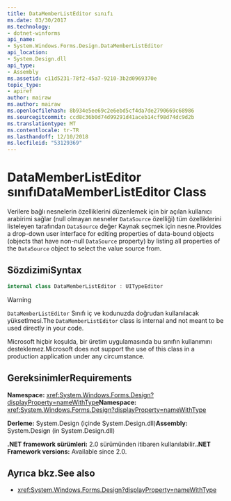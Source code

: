 ```yaml
---
title: DataMemberListEditor sınıfı
ms.date: 03/30/2017
ms.technology:
- dotnet-winforms
api_name:
- System.Windows.Forms.Design.DataMemberListEditor
api_location:
- System.Design.dll
api_type:
- Assembly
ms.assetid: c11d5231-78f2-45a7-9210-3b2d0969370e
topic_type:
- apiref
author: mairaw
ms.author: mairaw
ms.openlocfilehash: 8b934e5ee69c2e6ebd5cf4da7de2790669c68986
ms.sourcegitcommit: ccd8c36b0d74d99291d41aceb14cf98d74dc9d2b
ms.translationtype: MT
ms.contentlocale: tr-TR
ms.lasthandoff: 12/10/2018
ms.locfileid: "53129369"
---
```

# <a name="datamemberlisteditor-class"></a><span data-ttu-id="4f42d-102">DataMemberListEditor sınıfı</span><span class="sxs-lookup"><span data-stu-id="4f42d-102">DataMemberListEditor Class</span></span>

<span data-ttu-id="4f42d-103">Verilere bağlı nesnelerin özelliklerini düzenlemek için bir açılan kullanıcı arabirimi sağlar (null olmayan nesneler `DataSource` özelliği) tüm özelliklerini listeleyen tarafından `DataSource` değer Kaynak seçmek için nesne.</span><span class="sxs-lookup"><span data-stu-id="4f42d-103">Provides a drop-down user interface for editing properties of data-bound objects (objects that have non-null `DataSource` property) by listing all properties of the `DataSource` object to select the value source from.</span></span>  
  
## <a name="syntax"></a><span data-ttu-id="4f42d-104">Sözdizimi</span><span class="sxs-lookup"><span data-stu-id="4f42d-104">Syntax</span></span>
  
```csharp  
internal class DataMemberListEditor : UITypeEditor
```

> [!WARNING]
> <span data-ttu-id="4f42d-105">`DataMemberListEditor` Sınıfı iç ve kodunuzda doğrudan kullanılacak yüksetlmesi.</span><span class="sxs-lookup"><span data-stu-id="4f42d-105">The `DataMemberListEditor` class is internal and not meant to be used directly in your code.</span></span>
> 
> <span data-ttu-id="4f42d-106">Microsoft hiçbir koşulda, bir üretim uygulamasında bu sınıfın kullanımını desteklemez.</span><span class="sxs-lookup"><span data-stu-id="4f42d-106">Microsoft does not support the use of this class in a production application under any circumstance.</span></span>
  
## <a name="requirements"></a><span data-ttu-id="4f42d-107">Gereksinimler</span><span class="sxs-lookup"><span data-stu-id="4f42d-107">Requirements</span></span>

<span data-ttu-id="4f42d-108">**Namespace:** <xref:System.Windows.Forms.Design?displayProperty=nameWithType></span><span class="sxs-lookup"><span data-stu-id="4f42d-108">**Namespace:** <xref:System.Windows.Forms.Design?displayProperty=nameWithType></span></span>  
  
<span data-ttu-id="4f42d-109">**Derleme:** System.Design (içinde System.Design.dll)</span><span class="sxs-lookup"><span data-stu-id="4f42d-109">**Assembly:** System.Design (in System.Design.dll)</span></span>  
  
<span data-ttu-id="4f42d-110">**.NET framework sürümleri:** 2.0 sürümünden itibaren kullanılabilir.</span><span class="sxs-lookup"><span data-stu-id="4f42d-110">**.NET Framework versions:** Available since 2.0.</span></span>  
  
## <a name="see-also"></a><span data-ttu-id="4f42d-111">Ayrıca bkz.</span><span class="sxs-lookup"><span data-stu-id="4f42d-111">See also</span></span>

- <xref:System.Windows.Forms.Design?displayProperty=nameWithType>
